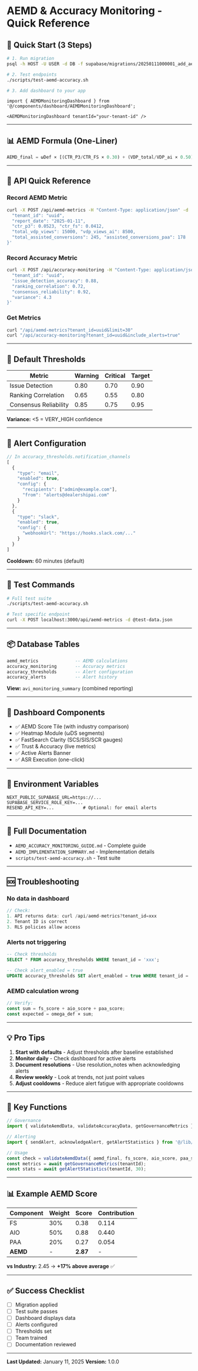 # AEMD & Accuracy Monitoring - Quick Reference

## 🚀 Quick Start (3 Steps)

```bash
# 1. Run migration
psql -h HOST -U USER -d DB -f supabase/migrations/20250111000001_add_aemd_accuracy_monitoring.sql

# 2. Test endpoints
./scripts/test-aemd-accuracy.sh

# 3. Add dashboard to your app
```

```tsx
import { AEMDMonitoringDashboard } from '@/components/dashboard/AEMDMonitoringDashboard';

<AEMDMonitoringDashboard tenantId="your-tenant-id" />
```

---

## 📊 AEMD Formula (One-Liner)

```typescript
AEMD_final = ωDef × [(CTR_P3/CTR_FS × 0.30) + (VDP_total/VDP_ai × 0.50) + (Conv_total/Conv_paa × 0.20)]
```

---

## 🔌 API Quick Reference

### Record AEMD Metric
```bash
curl -X POST /api/aemd-metrics -H "Content-Type: application/json" -d '{
  "tenant_id": "uuid",
  "report_date": "2025-01-11",
  "ctr_p3": 0.0523, "ctr_fs": 0.0412,
  "total_vdp_views": 15000, "vdp_views_ai": 8500,
  "total_assisted_conversions": 245, "assisted_conversions_paa": 178
}'
```

### Record Accuracy Metric
```bash
curl -X POST /api/accuracy-monitoring -H "Content-Type: application/json" -d '{
  "tenant_id": "uuid",
  "issue_detection_accuracy": 0.88,
  "ranking_correlation": 0.72,
  "consensus_reliability": 0.92,
  "variance": 4.3
}'
```

### Get Metrics
```bash
curl "/api/aemd-metrics?tenant_id=uuid&limit=30"
curl "/api/accuracy-monitoring?tenant_id=uuid&include_alerts=true"
```

---

## 🎯 Default Thresholds

| Metric | Warning | Critical | Target |
|--------|---------|----------|--------|
| Issue Detection | 0.80 | 0.70 | 0.90 |
| Ranking Correlation | 0.65 | 0.55 | 0.80 |
| Consensus Reliability | 0.85 | 0.75 | 0.95 |

**Variance:** <5 = VERY_HIGH confidence

---

## 🔔 Alert Configuration

```typescript
// In accuracy_thresholds.notification_channels
[
  {
    "type": "email",
    "enabled": true,
    "config": {
      "recipients": ["admin@example.com"],
      "from": "alerts@dealershipai.com"
    }
  },
  {
    "type": "slack",
    "enabled": true,
    "config": {
      "webhookUrl": "https://hooks.slack.com/..."
    }
  }
]
```

**Cooldown:** 60 minutes (default)

---

## 🧪 Test Commands

```bash
# Full test suite
./scripts/test-aemd-accuracy.sh

# Test specific endpoint
curl -X POST localhost:3000/api/aemd-metrics -d @test-data.json
```

---

## 📦 Database Tables

```sql
aemd_metrics              -- AEMD calculations
accuracy_monitoring       -- Accuracy metrics
accuracy_thresholds       -- Alert configuration
accuracy_alerts           -- Alert history
```

**View:** `avi_monitoring_summary` (combined reporting)

---

## 🎨 Dashboard Components

- ✅ AEMD Score Tile (with industry comparison)
- ✅ Heatmap Module (ωDS segments)
- ✅ FastSearch Clarity (SCS/SIS/SCR gauges)
- ✅ Trust & Accuracy (live metrics)
- ✅ Active Alerts Banner
- ✅ ASR Execution (one-click)

---

## 🔧 Environment Variables

```env
NEXT_PUBLIC_SUPABASE_URL=https://...
SUPABASE_SERVICE_ROLE_KEY=...
RESEND_API_KEY=...           # Optional: for email alerts
```

---

## 📖 Full Documentation

- `AEMD_ACCURACY_MONITORING_GUIDE.md` - Complete guide
- `AEMD_IMPLEMENTATION_SUMMARY.md` - Implementation details
- `scripts/test-aemd-accuracy.sh` - Test suite

---

## 🆘 Troubleshooting

### No data in dashboard
```typescript
// Check:
1. API returns data: curl /api/aemd-metrics?tenant_id=xxx
2. Tenant ID is correct
3. RLS policies allow access
```

### Alerts not triggering
```sql
-- Check thresholds
SELECT * FROM accuracy_thresholds WHERE tenant_id = 'xxx';

-- Check alert_enabled = true
UPDATE accuracy_thresholds SET alert_enabled = true WHERE tenant_id = 'xxx';
```

### AEMD calculation wrong
```typescript
// Verify:
const sum = fs_score + aio_score + paa_score;
const expected = omega_def × sum;
```

---

## 💡 Pro Tips

1. **Start with defaults** - Adjust thresholds after baseline established
2. **Monitor daily** - Check dashboard for active alerts
3. **Document resolutions** - Use resolution_notes when acknowledging alerts
4. **Review weekly** - Look at trends, not just point values
5. **Adjust cooldowns** - Reduce alert fatigue with appropriate cooldowns

---

## 🔗 Key Functions

```typescript
// Governance
import { validateAemdData, validateAccuracyData, getGovernanceMetrics } from '@/lib/governance';

// Alerting
import { sendAlert, acknowledgeAlert, getAlertStatistics } from '@/lib/alerting/accuracy-alerts';

// Usage
const check = validateAemdData({ aemd_final, fs_score, aio_score, paa_score });
const metrics = await getGovernanceMetrics(tenantId);
const stats = await getAlertStatistics(tenantId, 30);
```

---

## 📊 Example AEMD Score

| Component | Weight | Score | Contribution |
|-----------|--------|-------|--------------|
| FS | 30% | 0.38 | 0.114 |
| AIO | 50% | 0.88 | 0.440 |
| PAA | 20% | 0.27 | 0.054 |
| **AEMD** | - | **2.87** | - |

**vs Industry:** 2.45 → **+17% above average** ✅

---

## ✅ Success Checklist

- [ ] Migration applied
- [ ] Test suite passes
- [ ] Dashboard displays data
- [ ] Alerts configured
- [ ] Thresholds set
- [ ] Team trained
- [ ] Documentation reviewed

---

**Last Updated:** January 11, 2025
**Version:** 1.0.0
